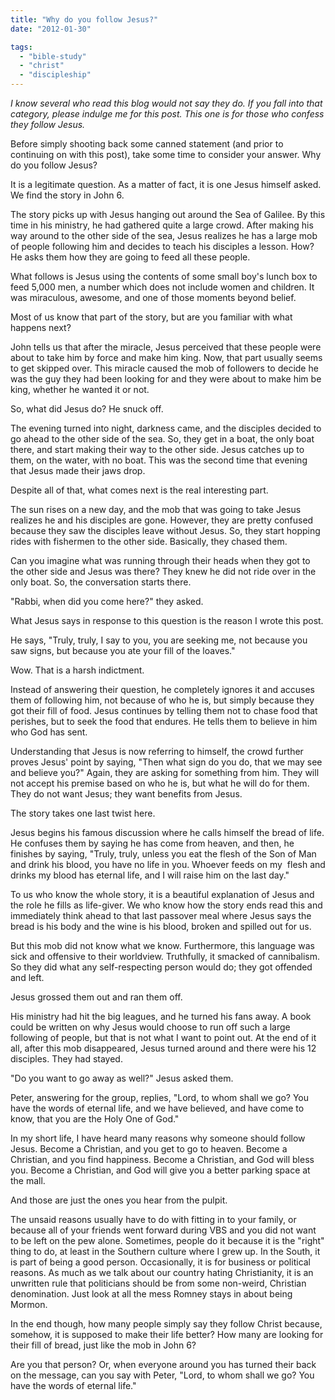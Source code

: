 ```yaml
---
title: "Why do you follow Jesus?"
date: "2012-01-30"

tags: 
  - "bible-study"
  - "christ"
  - "discipleship"
---
```


_I know several who read this blog would not say they do. If you fall into that category, please indulge me for this post. This one is for those who confess they follow Jesus._

Before simply shooting back some canned statement (and prior to continuing on with this post), take some time to consider your answer. Why do you follow Jesus?

It is a legitimate question. As a matter of fact, it is one Jesus himself asked. We find the story in John 6.

The story picks up with Jesus hanging out around the Sea of Galilee. By this time in his ministry, he had gathered quite a large crowd. After making his way around to the other side of the sea, Jesus realizes he has a large mob of people following him and decides to teach his disciples a lesson. How? He asks them how they are going to feed all these people.

What follows is Jesus using the contents of some small boy's lunch box to feed 5,000 men, a number which does not include women and children. It was miraculous, awesome, and one of those moments beyond belief.

Most of us know that part of the story, but are you familiar with what happens next?

John tells us that after the miracle, Jesus perceived that these people were about to take him by force and make him king. Now, that part usually seems to get skipped over. This miracle caused the mob of followers to decide he was the guy they had been looking for and they were about to make him be king, whether he wanted it or not.

So, what did Jesus do? He snuck off.

The evening turned into night, darkness came, and the disciples decided to go ahead to the other side of the sea. So, they get in a boat, the only boat there, and start making their way to the other side. Jesus catches up to them, on the water, with no boat. This was the second time that evening that Jesus made their jaws drop.

Despite all of that, what comes next is the real interesting part.

The sun rises on a new day, and the mob that was going to take Jesus realizes he and his disciples are gone. However, they are pretty confused because they saw the disciples leave without Jesus. So, they start hopping rides with fishermen to the other side. Basically, they chased them.

Can you imagine what was running through their heads when they got to the other side and Jesus was there? They knew he did not ride over in the only boat. So, the conversation starts there.

"Rabbi, when did you come here?" they asked.

What Jesus says in response to this question is the reason I wrote this post.

He says, "Truly, truly, I say to you, you are seeking me, not because you saw signs, but because you ate your fill of the loaves."

Wow. That is a harsh indictment.

Instead of answering their question, he completely ignores it and accuses them of following him, not because of who he is, but simply because they got their fill of food. Jesus continues by telling them not to chase food that perishes, but to seek the food that endures. He tells them to believe in him who God has sent.

Understanding that Jesus is now referring to himself, the crowd further proves Jesus' point by saying, "Then what sign do you do, that we may see and believe you?" Again, they are asking for something from him. They will not accept his premise based on who he is, but what he will do for them. They do not want Jesus; they want benefits from Jesus.

The story takes one last twist here.

Jesus begins his famous discussion where he calls himself the bread of life. He confuses them by saying he has come from heaven, and then, he finishes by saying, "Truly, truly, unless you eat the flesh of the Son of Man and drink his blood, you have no life in you. Whoever feeds on my  flesh and drinks my blood has eternal life, and I will raise him on the last day."

To us who know the whole story, it is a beautiful explanation of Jesus and the role he fills as life-giver. We who know how the story ends read this and immediately think ahead to that last passover meal where Jesus says the bread is his body and the wine is his blood, broken and spilled out for us.

But this mob did not know what we know. Furthermore, this language was sick and offensive to their worldview. Truthfully, it smacked of cannibalism. So they did what any self-respecting person would do; they got offended and left.

Jesus grossed them out and ran them off.

His ministry had hit the big leagues, and he turned his fans away. A book could be written on why Jesus would choose to run off such a large following of people, but that is not what I want to point out. At the end of it all, after this mob disappeared, Jesus turned around and there were his 12 disciples. They had stayed.

"Do you want to go away as well?" Jesus asked them.

Peter, answering for the group, replies, "Lord, to whom shall we go? You have the words of eternal life, and we have believed, and have come to know, that you are the Holy One of God."

In my short life, I have heard many reasons why someone should follow Jesus. Become a Christian, and you get to go to heaven. Become a Christian, and you find happiness. Become a Christian, and God will bless you. Become a Christian, and God will give you a better parking space at the mall.

And those are just the ones you hear from the pulpit.

The unsaid reasons usually have to do with fitting in to your family, or because all of your friends went forward during VBS and you did not want to be left on the pew alone. Sometimes, people do it because it is the "right" thing to do, at least in the Southern culture where I grew up. In the South, it is part of being a good person. Occasionally, it is for business or political reasons. As much as we talk about our country hating Christianity, it is an unwritten rule that politicians should be from some non-weird, Christian denomination. Just look at all the mess Romney stays in about being Mormon.

In the end though, how many people simply say they follow Christ because, somehow, it is supposed to make their life better? How many are looking for their fill of bread, just like the mob in John 6?

Are you that person? Or, when everyone around you has turned their back on the message, can you say with Peter, "Lord, to whom shall we go? You have the words of eternal life."
